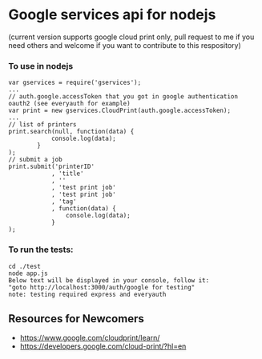Google services api for nodejs
===
(current version supports google cloud print only, pull request to me if you need others and welcome if you want to contribute to this respository)

### To use in nodejs
    var gservices = require('gservices');
    ...
    // auth.google.accessToken that you got in google authentication oauth2 (see everyauth for example)
    var print = new gservices.CloudPrint(auth.google.accessToken);
    ...
    // list of printers
    print.search(null, function(data) {
                console.log(data);
            }
    );
    // submit a job
    print.submit('printerID'
                , 'title'
                , ''
                , 'test print job'
                , 'test print job'
                , 'tag'
                , function(data) {
                    console.log(data);
                }
    );

### To run the tests:

    cd ./test
    node app.js
    Below text will be displayed in your console, follow it:
    "goto http://localhost:3000/auth/google for testing"
    note: testing required express and everyauth

Resources for Newcomers
---
  - https://www.google.com/cloudprint/learn/
  - https://developers.google.com/cloud-print/?hl=en
  